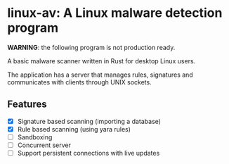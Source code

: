 # linux-av: A Linux malware detection program

**WARNING**: the following program is not production ready.

A basic malware scanner written in Rust for desktop Linux users.

The application has a server that manages rules, signatures and
communicates with clients through UNIX sockets.

## Features

- [x] Signature based scanning (importing a database)
- [x] Rule based scanning (using yara rules)
- [ ] Sandboxing
- [ ] Concurrent server
- [ ] Support persistent connections with live updates
